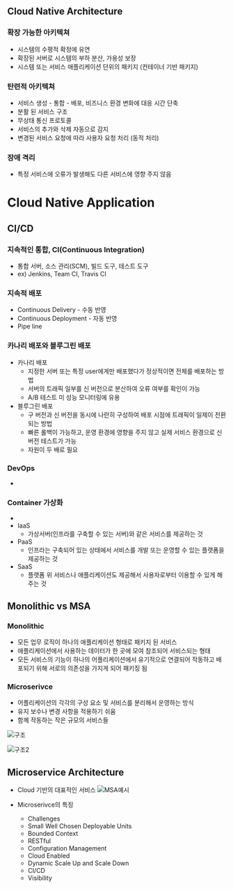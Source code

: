 ## Cloud Native Architecture
### 확장 가능한 아키텍쳐
 - 시스템의 수평적 확정에 유연
 - 확장된 서버로 시스템의 부하 분산, 가용성 보장
 - 시스템 또는 서비스 애플리케이션 단위의 패키지 (컨테이너 기반 패키지)

### 탄련적 아키텍쳐
- 서비스 생성 - 통합 - 배포, 비즈니스 환경 변화에 대응 시간 단축
- 분활 된 서비스 구조
- 무상태 통신 프로토콜
- 서비스의 추가와 삭제 자동으로 감지
- 변경된 서비스 요청에 따라 사용자 요청 처리 (동적 처리)

### 장애 격리
- 특정 서비스에 오류가 발생해도 다른 서비스에 영향 주지 않음

# Cloud Native Application
## CI/CD
### 지속적인 통합, CI(Continuous Integration)
- 통합 서버, 소스 관리(SCM), 빌드 도구, 테스트 도구
- ex) Jenkins, Team CI, Travis CI

### 지속적 배포
- Continuous Delivery - 수동 반영 
- Continuous Deployment - 자동 반영
- Pipe line

### 카나리 배포와 블루그린 배포
- 카나리 배포
    - 지정한 서버 또는 특정 user에게만 배포했다가 정상적이면 전체를 배포하는 방법
    - 서버의 트래픽 일부를 신 버전으로 분산하여 오류 여부를 확인이 가능
    - A/B 테스트 미 성능 모니터링에 유용
- 블루그린 배포
    - 구 버전과 신 버전을 동시에 나란히 구성하여 배포 시점에 트래픽이 일제이 전환되는 방법
    - 빠른 롤백이 가능하고, 운영 환경에 영향을 주지 않고 실제 서비스 환경으로 신 버전 테스트가 가능
    - 자원이 두 배로 필요


### DevOps
- 
### Container 가상화
- 
- IaaS
    - 가상서버(인프라를 구축할 수 있는 서버)와 같은 서비스를 제공하는 것
- PaaS
    - 인프라는 구축되어 있는 상태에서 서비스를 개발 또는 운영할 수 있는 플랫폼을 제공하는 것
- SaaS
    - 플랫폼 위 서비스나 애플리케이션도 제공해서 사용자로부터 이용할 수 있게 해주는 것


## Monolithic vs MSA
### Monolithic
- 모든 업무 로직이 하나의 애플리케이션 형태로 패키지 된 서비스
- 애플리케이션에서 사용하는 데이터가 한 곳에 모여 참조되어 서비스되는 형태
- 모든 서비스의 기능이 하나의 어플리케이션에서 유기적으로 연결되어 작동하고 배포되기 위해 서로의 의존성을 가지게 되어 패키징 됨

### Microserivce
- 어플리케이션의 각각의 구성 요소 및 서비스를 분리해서 운영하는 방식
- 유지 보수나 변경 사항을 적용하기 쉬움
- 함께 작동하는 작은 규모의 서비스들

![구조](https://user-images.githubusercontent.com/43779730/156955636-7eb2c87d-8902-45b6-844f-98a072922c95.png)

![구조2](https://user-images.githubusercontent.com/43779730/156956007-4c271b13-cb70-46c5-b81b-00175af6cfef.png)



## Microservice Architecture

- Cloud 기반의 대표적인 서비스
    ![MSA예시](https://user-images.githubusercontent.com/43779730/156956245-3af7b7cd-cd7e-4325-86b6-5083d53023fd.png)

- Microserivce의 특징
    - Challenges
    - Small Well Chosen Deployable Units
    - Bounded Context
    - RESTful
    - Configuration Management
    - Cloud Enabled
    - Dynamic Scale Up and Scale Down
    - CI/CD
    - Visibility